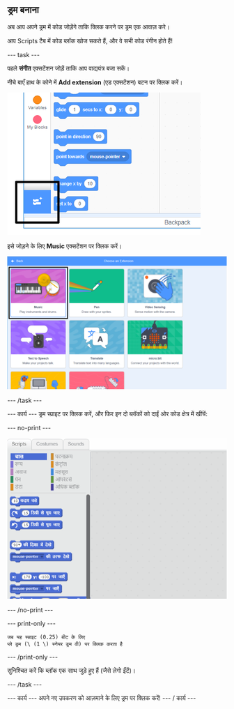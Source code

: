 ## ड्रम बनाना

अब आप अपने ड्रम में कोड जोड़ेंगे ताकि क्लिक करने पर ड्रम एक आवाज़ करे।

आप Scripts टैब में कोड ब्लॉक खोज सकते हैं, और वे सभी कोड रंगीन होते हैं!

\--- task \---

पहले **संगीत** एक्सटेंशन जोड़ें ताकि आप वाद्ययंत्र बजा सकें।

नीचे बाएँ हाथ के कोने में **Add extension** (एड एक्सटेंशन) बटन पर क्लिक करें।

![हाइलाइट किया हुआ एक्सटेंशन बटन जोड़ें](images/add-extension-annotated.png)

इसे जोड़ने के लिए **Music** एक्सटेंशन पर क्लिक करें।

![music extension highlighted](images/click-music-annotated.png)

\--- /task \---

\--- कार्य \--- ड्रम स्प्राइट पर क्लिक करें, और फिर इन दो ब्लॉकों को दाईं ओर कोड क्षेत्र में खींचें:

\--- no-print \---

![स्क्रीनशॉट](images/connect-block.gif)

\--- /no-print \---

\--- print-only \---

```blocks3
जब यह स्प्राइट (0.25) बीट के लिए
प्ले ड्रम (\ (1 \) स्नेयर ड्रम वी) पर क्लिक करता है
```

\--- /print-only \---

सुनिश्चित करें कि ब्लॉक एक साथ जुड़े हुए हैं (जैसे लेगो ईंटें)।

\--- /task \---

\--- कार्य \--- अपने नए उपकरण को आज़माने के लिए ड्रम पर क्लिक करें! \--- / कार्य \---